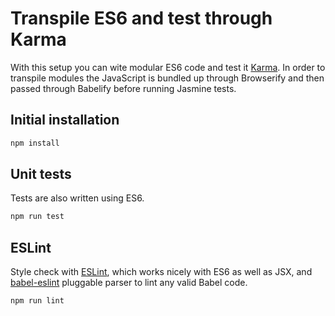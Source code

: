# Transpile ES6 and test through Karma

With this setup you can wite modular ES6 code and test it [Karma](http://karma-runner.github.io/). In order to transpile modules the JavaScript is bundled up through Browserify and then passed through Babelify before running Jasmine tests.

## Initial installation

```sh
npm install
```

## Unit tests

Tests are also written using ES6.

```sh
npm run test
```

## ESLint

Style check with [ESLint](http://eslint.org/), which works nicely with ES6 as well as JSX, and [babel-eslint](https://github.com/babel/babel-eslint) pluggable parser to lint any valid Babel code.

```sh
npm run lint
```